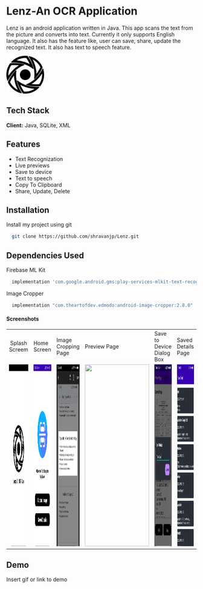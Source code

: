 # Lenz-An OCR Application

Lenz is an android application written in Java. This app scans the text from the picture and converts into text. Currently it only supports English language. It also has the feature like, user can save, share, update the recognized text. It also has text to speech feature.


<img src="https://github.com/shravanjp/Lenz/blob/master/app/src/main/res/drawable/lenz.png" width="100" height="100">


## Tech Stack

**Client:** Java, SQLite, XML


## Features

- Text Recognization
- Live previews
- Save to device
- Text to speech
- Copy To Clipboard
- Share, Update, Delete


## Installation

Install my project using git

```bash
  git clone https://github.com/shravanjp/Lenz.git
```

## Dependencies Used

Firebase ML Kit
```bash
  implementation 'com.google.android.gms:play-services-mlkit-text-recognition:16.2.0'
```

Image Cropper
```bash
  implementation "com.theartofdev.edmodo:android-image-cropper:2.8.0"
```
    
#### Screenshots

<table>
  <tr>
     <td style="text-align:center">Splash Screem</td>
     <td>Home Screen</td>
     <td>Image Cropping Page</td>
    <td>Preview Page</td>
    <td>Save to Device Dialog Box</td>
    <td>Saved Details Page</td>
  </tr>
  <tr>
    <td><img src="https://github.com/shravanjp/Lenz/blob/master/app/src/main/res/drawable/spalshscreen.jpg" width="170" height="480"></td>
    <td><img src="https://github.com/shravanjp/Lenz/blob/master/app/src/main/res/drawable/homescreen.jpg" width="170" height="480"></td>
    <td><img src="https://github.com/shravanjp/Lenz/blob/master/app/src/main/res/drawable/cropimage.jpg" width="170" height="480"></td>
    <td><img src="https://github.com/shravanjp/Lenz/blob/master/app/src/main/res/drawable/previewimage.jpg" width="170" height="480"></td>
    <td><img src="https://github.com/shravanjp/Lenz/blob/master/app/src/main/res/drawable/savetodevice.jpg" width="170" height="480"></td>
    <td><img src="https://github.com/shravanjp/Lenz/blob/master/app/src/main/res/drawable/saveddetails.jpg" width="170" height="480"></td>
  </tr>
 </table>


## Demo

Insert gif or link to demo

